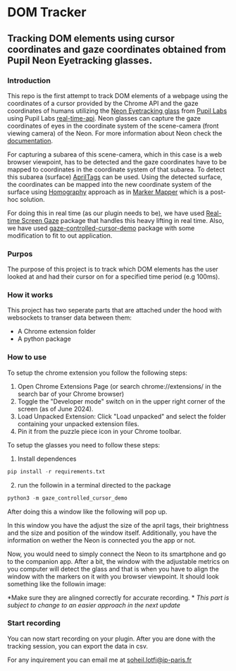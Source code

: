 # DOM Tracker
## Tracking DOM elements using cursor coordinates and gaze coordinates obtained from Pupil Neon Eyetracking glasses.
### Introduction
This repo is the first attempt to track DOM elements of a webpage using the coordinates of a cursor provided by the Chrome API and the gaze coordinates of humans utilizing the [Neon Eyetracking glass](https://docs.pupil-labs.com/neon/) from [Pupil Labs](https://pupil-labs.com/) using Pupil Labs [real-time-api](https://github.com/pupil-labs/realtime-python-api). Neon glasses can capture the gaze coordinates of eyes in the coordinate system of the scene-camera (front viewing camera) of the Neon. For more information about Neon check the [documentation](https://docs.pupil-labs.com/neon/).

For capturing a subarea of this scene-camera, which in this case is a web browser viewpoint, has to be detected and the gaze coordinates have to be mapped to coordinates in the coordinate system of that subarea. 
To detect this subarea (surface) [AprilTags](https://april.eecs.umich.edu/software/apriltag) can be used.
Using the detected surface, the coordinates can be mapped into the new coordinate system of the surface using [Homography](https://en.m.wikipedia.org/wiki/Homography_(computer_vision)) approach as in [Marker Mapper](https://docs.pupil-labs.com/neon/pupil-cloud/enrichments/marker-mapper/) which is a post-hoc solution. 

For doing this in real time (as our plugin needs to be), we have used  [Real-time Screen Gaze](https://github.com/pupil-labs/real-time-screen-gaze) package that handles this heavy lifting in real time. Also, we have used [gaze-controlled-cursor-demo](https://github.com/pupil-labs/gaze-controlled-cursor-demo) package with some modification to fit to out application.

### Purpos
The purpose of this project is to track which DOM elements has the user looked at and had their cursor on for a specified time period (e.g 100ms).

### How it works
This project has two seperate parts that are attached under the hood with websockets to transer data between them:
* A Chrome extension folder
* A python package


### How to use
To setup the chrome extension you follow the following steps:
1. Open Chrome Extensions Page (or search chrome://extensions/ in the search bar of your Chrome browser)
2. Toggle the "Developer mode" switch on in the upper right corner of the screen (as of June 2024).
3. Load Unpacked Extension: Click "Load unpacked" and select the folder containing your unpacked extension files.
4. Pin it from the puzzle piece icon in your Chrome toolbar.

To setup the glasses you need to follow these steps:

1. Install dependences
```python
pip install -r requirements.txt
```
2. run the followin in a terminal directed to the package
```python
python3 -m gaze_controlled_cursor_demo
```
After doing this a window like the following will pop up.


In this window you have the adjust the size of the april tags, their brightness and the size and position of the window itself. Additionally, you have the information on wether the Neon is connected you the app or not. 

Now, you would need to simply connect the Neon to its smartphone and go to the companion app. After a bit, the window with the adjustable metrics on you computer will detect the glass and that is when you have to align the window with the markers on it with you browser viewpoint. It should look something like the followin image:

*Make sure they are alingned correctly for accurate recording. *
*This part is subject to change to an easier approach in the next update*

### Start recording
You can now start recording on your plugin. After you are done with the tracking session, you can export the data in csv.


For any inquirement you can email me at soheil.lotfi@ip-paris.fr
